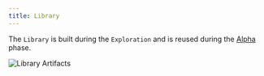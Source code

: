 ```yaml
---
title: Library
---
```


The `Library` is built during the `Exploration` and is reused during the [Alpha](/docs//why-exploration-to-alpha) phase.

![Library Artifacts](/images/datalayer/library-artifacts.svg "Library Artifacts")
